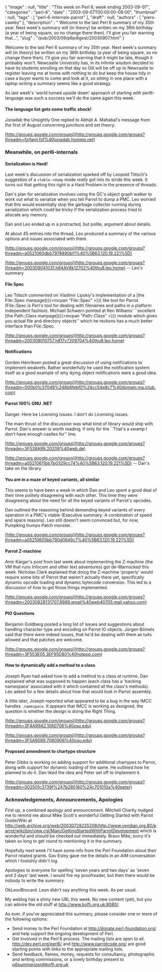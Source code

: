 {
   "image" : null,
   "title" : "This week on Perl 6, week ending 2003-09-07",
   "categories" : "perl-6",
   "date" : "2003-09-07T00:00:00-08:00",
   "thumbnail" : null,
   "tags" : [
      "perl-6-internals-parrot"
   ],
   "draft" : null,
   "authors" : [
      "piers-cawley"
   ],
   "description" : " Welcome to the last Perl 6 summary of my 35th year. Next week's summary will (in theory) be written on my 36th birthday (a year of being square, so no change there then). I'll give you fair warning that...",
   "slug" : "/pub/2003/09/p6pdigest/20030907.html"
}



Welcome to the last Perl 6 summary of my 35th year. Next week's summary will (in theory) be written on my 36th birthday (a year of being square, so no change there then). I'll give you fair warning that it might be late, though it probably won't. Newcastle University has, in its infinite wisdom decided to have its students enrolling on that day so Gill will be off up to Newcastle to register leaving me at home with nothing to do but keep the house tidy in case a buyer wants to come and look at it, so sitting in one place with a laptop writing a summary seems like a good strategy.

As last week's 'world turned upside down' approach of starting with perl6-language was such a success we'll do the same again this week.

#### <span id="the language list gets some traffic shock!">The language list gets some traffic shock!</span>

Jonadab the Unsightly One replied to Abhijit A. Mahabal's message from the first of August concerning junctions and set theory.

[http://groups.google.com/groups](http://groups.google.com/groups?threadm=fzjfanij.fsf%40jonadab.homeip.net)

### <span id="meanwhile, on perl6internals">Meanwhile, on perl6-internals</span>

#### <span id="serialization is hard!">Serialization is Hard!</span>

Last week's discussion of serialization sparked off by Leopold Tötsch's suggestion of a `vtable->dump` mode *really* got into its stride this week. It turns out that getting this right is a Hard Problem in the presence of threads.

Dan's plan for serialization involves using the GC's object graph walker to work out what to serialize when you tell Parrot to dump a PMC. Leo worried that this would essentially stop the garbage collector running during serialization which could be tricky if the serialization process tried to allocate any memory.

Dan and Leo ended up in a protracted, but polite, argument about details.

At about 45 entries into the thread, Leo produced a summary of the various options and issues associated with them.

[http://groups.google.com/groups](http://groups.google.com/groups?threadm=a0521060dbb7978890bf1%40%5B63.120.19.221%5D)

[http://groups.google.com/groups](http://groups.google.com/groups?threadm=200309041031.h84AV8k12702%40thu8.leo.home) -- Leo's summary

#### <span id="file spec">File Spec</span>

Leo Tötsch commented on Vladimir Lipskiy's implementation of a [the File::Spec manpage]({{<mcpan "File::Spec" >}}) like tool for Parrot. (File::Spec is Perl's tool for dealing with filenames and paths in a platform independent fashion). Michael Schwern pointed at Ken Williams' \`\`excellent [the Path::Class manpage]({{<mcpan "Path::Class" >}}) module which gives you actual file and directory objects'' which he reckons has a much better interface than File::Spec.

[http://groups.google.com/groups](http://groups.google.com/groups?threadm=200309010757.h817v7209704%40thu8.leo.home)

#### <span id="notifications">Notifications</span>

Gordon Henriksen posted a great discussion of using notifications to implement weakrefs. Rather wonderfully he used the notification system itself as a good example of why dying object notifications were a good idea.

[http://groups.google.com/groups](http://groups.google.com/groups?threadm=000b01c37048%248b6febf0%24cc54e8c7%40domain.ma.iclub.com)

#### <span id="parrot 100% gnu .net">Parrot 100% GNU .NET</span>

Danger. Here be Licensing Issues. I don't do Licensing issues.

The main thrust of the discussion was what kind of library would ship with Parrot. Dan's answer is worth reading, if only for the \`\`That's a swamp I don't have enough castles for'' line.

[http://groups.google.com/groups](http://groups.google.com/groups?threadm=3F538A99.20209%40web.de)

[http://groups.google.com/groups](http://groups.google.com/groups?threadm=a05210611bb7b0329cc74%40%5B63.120.19.221%5D) -- Dan's take on the library

#### <span id="you are in a maze of keyed variants, all similar">You are in a maze of keyed variants, all similar</span>

This seems to have been a week in which Dan and Leo spent a good deal of their time politely disagreeing with each other. This time they were disagreeing about the need for all the keyed variants of Parrot's opcodes.

Dan outlined the reasoning behind demanding keyed variants of every operation in a PMC's vtable (Executive summary: A combination of speed and space reasons). Leo still doesn't seem convinced but, for now, Pumpking trumps Patch monster.

[http://groups.google.com/groups](http://groups.google.com/groups?threadm=a05210605bb790d0849c7%40%5B63.120.19.221%5D)

#### <span id="parrot zmachine">Parrot Z-machine</span>

Amir Karger's post from last week about implementing the Z-machine (the VM that runs Infocom and other text adventures) got de-Warnocked this week. Nicholas Clark explained that doing the Z-machine 'properly' would require some bits of Parrot that weren't actually there yet, specifically dynamic opcode loading and dynamic bytecode conversion. This led to a discussion of how to get those things implemented.

[http://groups.google.com/groups](http://groups.google.com/groups?threadm=20030828131707.8989.qmail%40web40705.mail.yahoo.com)

#### <span id="pio questions">PIO Questions</span>

Benjamin Goldberg posted a long list of issues and suggestions about handling character type and encoding on Parrot IO objects. Jürgen Bömels said that there were indeed issues, that he'd be dealing with them as tuits allowed and that patches are welcome.

[http://groups.google.com/groups](http://groups.google.com/groups?threadm=3F553E05.3EF95D80%40hotpop.com)

#### <span id="how to dynamically add a method to a class">How to dynamically add a method to a class</span>

Joseph Ryan had asked how to add a method to a class at runtime. Dan explained what was supposed to happen (each class has a 'backing namespace' associated with it which contained all the class's methods). Leo asked for a few details about how that would look in Parrot assembly.

A little later, Joseph reported what appeared to be a bug in the way IMCC handles `.namespace`. It appears that IMCC is working as designed, the question is whether the design is doing the Right Thing.

[http://groups.google.com/groups](http://groups.google.com/groups?threadm=3F4A99A2.1060706%40osu.edu)

[http://groups.google.com/groups](http://groups.google.com/groups?threadm=3F5A9089.7060906%40osu.edu)

#### <span id="proposed amendment to chartype structure">Proposed amendment to chartype structure</span>

Peter Gibbs is working on adding support for additional chartypes to Parrot, along with support for dynamic loading of the same. He outlined how he planned to do it. Dan liked the idea and Peter set off to implement it.

[http://groups.google.com/groups](http://groups.google.com/groups?threadm=002501c3739f%247b285160%24c701010a%40peter)

### <span id="acknowledgements, announcements, apologies">Acknowledgements, Announcements, Apologies</span>

First up, a combined apology and announcement. Mitchell Charity nudged me to remind me about Mike Scott's wonderful Getting Started with Parrot Guide/Wiki at <http://web.archive.org/web/20030728225208/http://www.vendian.org:80/parrot/wiki/bin/view.cgi/Main/GettingStartedWithParrotDevelopment> which is wonderful and should be checked out immediately. Bravo Mike, sorry it's taken so long to get round to mentioning it in the summary.

Hopefully next week I'll have some info from the Perl Foundation about their Parrot related grants. Gav Estey gave me the details in an AIM conversation which I foolishly didn't log.

Apologies to everyone for spelling 'seven years and two days' as 'seven and 2 days' last week. I would fire my proofreader, but then there would be nobody to write the summary.

ObLeonBrocard: Leon didn't say anything this week. As per usual.

My weblog has a shiny new URL this week. No new content (yet), but you can admire the old stuff at <http://www.bofh.org.uk:8080/>.

As ever, if you've appreciated this summary, please consider one or more of the following options:

-   Send money to the Perl Foundation at <http://donate.perl-foundation.org/> and help support the ongoing development of Perl.
-   Get involved in the Perl 6 process. The mailing lists are open to all. <http://dev.perl.org/perl6/> and <http://www.parrotcode.org/> are good starting points with links to the appropriate mailing lists.
-   Send feedback, flames, money, requests for consultancy, photographic and writing commissions, or a lovely birthday present to *<p6summarizer@bofh.org.uk>*

